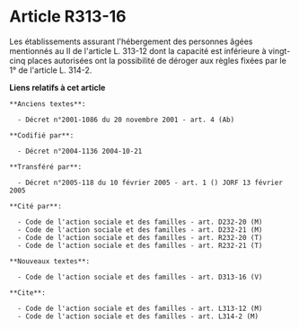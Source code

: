 # Article R313-16

Les établissements assurant l'hébergement des personnes âgées mentionnés au II de l'article L. 313-12 dont la capacité est
inférieure à vingt-cinq places autorisées ont la possibilité de déroger aux règles fixées par le 1° de l'article L. 314-2.

**Liens relatifs à cet article**

	**Anciens textes**:

	  - Décret n°2001-1086 du 20 novembre 2001 - art. 4 (Ab)

	**Codifié par**:

	  - Décret n°2004-1136 2004-10-21

	**Transféré par**:

	  - Décret n°2005-118 du 10 février 2005 - art. 1 () JORF 13 février 2005

	**Cité par**:

	  - Code de l'action sociale et des familles - art. D232-20 (M)
	  - Code de l'action sociale et des familles - art. D232-21 (M)
	  - Code de l'action sociale et des familles - art. R232-20 (T)
	  - Code de l'action sociale et des familles - art. R232-21 (T)

	**Nouveaux textes**:

	  - Code de l'action sociale et des familles - art. D313-16 (V)

	**Cite**:

	  - Code de l'action sociale et des familles - art. L313-12 (M)
	  - Code de l'action sociale et des familles - art. L314-2 (M)
